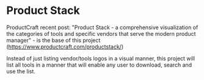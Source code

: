 # Product Stack

ProductCraft recent post: "Product Stack - a comprehensive visualization of the categories of tools and specific vendors that serve the modern product manager" - is the base of this project (https://www.productcraft.com/productstack/)

Instead of just listing vendor/tools logos in a visual manner, this project will list all tools in a manner that will enable any user to download, search and use the list.




